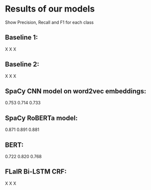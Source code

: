 # Results of our models
Show Precision, Recall and F1 for each class

## Baseline 1:
X X X
## Baseline 2:
X X X
## SpaCy CNN model on word2vec embeddings:
0.753   0.714   0.733
## SpaCy RoBERTa model:
0.871   0.891   0.881
## BERT:
0.722   0.820	0.768
## FLaIR Bi-LSTM CRF:
X X X